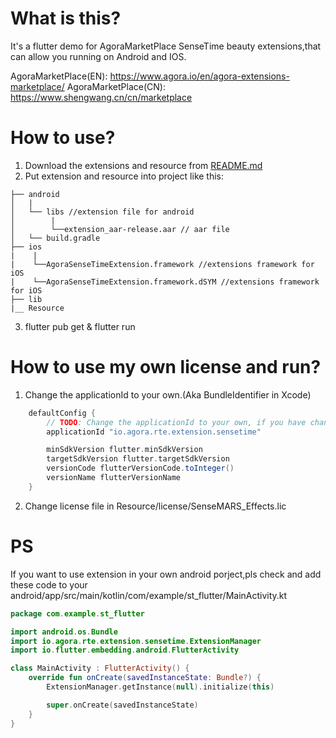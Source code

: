 # What is this?
It's a flutter demo for AgoraMarketPlace SenseTime beauty extensions,that can allow you running on Android and IOS.

AgoraMarketPlace(EN): https://www.agora.io/en/agora-extensions-marketplace/
AgoraMarketPlace(CN): https://www.shengwang.cn/cn/marketplace

# How to use?
1. Download the extensions and resource from [README.md](README.md)
2. Put extension and resource into project like this:
```
├── android
│   |
│   └── libs //extension file for android
│        |
│        └──extension_aar-release.aar // aar file
│   └── build.gradle
├── ios
|    |
|    └──AgoraSenseTimeExtension.framework //extensions framework for iOS
|    └──AgoraSenseTimeExtension.framework.dSYM //extensions framework for iOS
├── lib
|__ Resource
```
3. flutter pub get & flutter run

# How to use my own license and run?
1. Change the applicationId to your own.(Aka BundleIdentifier in Xcode)
```gradle
    defaultConfig {
        // TODO: Change the applicationId to your own, if you have changed your own license.bundle
        applicationId "io.agora.rte.extension.sensetime"

        minSdkVersion flutter.minSdkVersion
        targetSdkVersion flutter.targetSdkVersion
        versionCode flutterVersionCode.toInteger()
        versionName flutterVersionName
    }
```
2. Change license file in Resource/license/SenseMARS_Effects.lic

# PS
If you want to use extension in your own android porject,pls check and add these code to your android/app/src/main/kotlin/com/example/st_flutter/MainActivity.kt
```kotlin
package com.example.st_flutter

import android.os.Bundle
import io.agora.rte.extension.sensetime.ExtensionManager
import io.flutter.embedding.android.FlutterActivity

class MainActivity : FlutterActivity() {
    override fun onCreate(savedInstanceState: Bundle?) {
        ExtensionManager.getInstance(null).initialize(this)

        super.onCreate(savedInstanceState)
    }
}

```